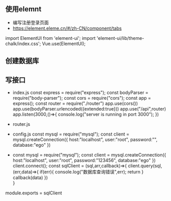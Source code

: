 ## 使用elemnt
- 编写注册登录页面
- https://element.eleme.cn/#/zh-CN/component/tabs

import ElementUI from 'element-ui';
import 'element-ui/lib/theme-chalk/index.css';
Vue.use(ElementUI);
## 创建数据库

## 写接口
- index.js
    const express = require("express");
const bodyParser = require("body-parser");
const cors = require("cors");
const app = express();
const router = require("./router")
app.use(cors())
app.use(bodyParser.urlencoded({extended:true}))
app.use("/api",router)
app.listen(3000,()=>{
    console.log("server is running in port 3000");
})

- router.js


- config.js
  const mysql = require("mysql");
const client = mysql.createConnection({
    host:"localhost",
    user:"root",
    password:"",
    database:"ego"
})

- const mysql = require("mysql");
const client = mysql.createConnection({
    host:"localhost",
    user:"root",
    password:"123456",
    database:"ego"
})
client.connect();
const sqlClient = (sql,arr,callback)=>{
    client.query(sql,(err,data)=>{
        if(err){
            console.log("数据库查询错误",err);
            return
        }
        callback(data)
    })  
}

module.exports = sqlClient